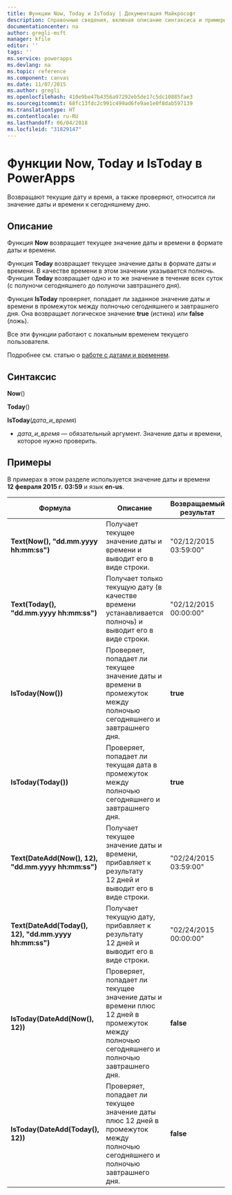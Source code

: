 ```yaml
---
title: Функции Now, Today и IsToday | Документация Майкрософт
description: Справочные сведения, включая описание синтаксиса и примеры, относительно функций Now, Today и IsToday в PowerApps
documentationcenter: na
author: gregli-msft
manager: kfile
editor: ''
tags: ''
ms.service: powerapps
ms.devlang: na
ms.topic: reference
ms.component: canvas
ms.date: 11/07/2015
ms.author: gregli
ms.openlocfilehash: 410e9be47b4356a97292eb5de17c5dc10885fae3
ms.sourcegitcommit: 68fc13fdc2c991c499ad6fe9ae1e0f8dab597139
ms.translationtype: HT
ms.contentlocale: ru-RU
ms.lasthandoff: 06/04/2018
ms.locfileid: "31829147"
---
```

# <a name="now-today-and-istoday-functions-in-powerapps"></a>Функции Now, Today и IsToday в PowerApps
Возвращают текущие дату и время, а также проверяют, относится ли значение даты и времени к сегодняшнему дню.

## <a name="description"></a>Описание
Функция **Now** возвращает текущее значение даты и времени в формате даты и времени.

Функция **Today** возвращает текущее значение даты в формате даты и времени. В качестве времени в этом значении указывается полночь. Функция **Today** возвращает одно и то же значение в течение всех суток (с полуночи сегодняшнего до полуночи завтрашнего дня).

Функция **IsToday** проверяет, попадает ли заданное значение даты и времени в промежуток между полночью сегодняшнего и завтрашнего дня. Она возвращает логическое значение **true** (истина) или **false** (ложь).

Все эти функции работают с локальным временем текущего пользователя.

Подробнее см. статью о [работе с датами и временем](../show-text-dates-times.md).

## <a name="syntax"></a>Синтаксис
**Now**()

**Today**()

**IsToday**(*дата_и_время*)

* *дата_и_время* — обязательный аргумент.  Значение даты и времени, которое нужно проверить.

## <a name="examples"></a>Примеры
В примерах в этом разделе используется значение даты и времени **12 февраля 2015 г.** **03:59** и язык **en-us**.

| Формула | Описание | Возвращаемый результат |
| --- | --- | --- |
| **Text(Now(), "dd.mm.yyyy hh:mm:ss")** |Получает текущее значение даты и времени и выводит его в виде строки. |"02/12/2015 03:59:00" |
| **Text(Today(), "dd.mm.yyyy hh:mm:ss")** |Получает только текущую дату (в качестве времени устанавливается полночь) и выводит его в виде строки. |"02/12/2015 00:00:00" |
| **IsToday(Now())** |Проверяет, попадает ли текущее значение даты и времени в промежуток между полночью сегодняшнего и завтрашнего дня. |**true** |
| **IsToday(Today())** |Проверяет, попадает ли текущая дата в промежуток между полночью сегодняшнего и завтрашнего дня. |**true** |
| **Text(DateAdd(Now(), 12), "dd.mm.yyyy hh:mm:ss")** |Получает текущее значение даты и времени, прибавляет к результату 12 дней и выводит его в виде строки. |"02/24/2015 03:59:00" |
| **Text(DateAdd(Today(), 12), "dd.mm.yyyy hh:mm:ss")** |Получает текущую дату, прибавляет к результату 12 дней и выводит его в виде строки. |"02/24/2015 00:00:00" |
| **IsToday(DateAdd(Now(), 12))** |Проверяет, попадает ли текущее значение даты и времени плюс 12 дней в промежуток между полночью сегодняшнего и полночью завтрашнего дня. |**false** |
| **IsToday(DateAdd(Today(), 12))** |Проверяет, попадает ли текущее значение даты плюс 12 дней в промежуток между полночью сегодняшнего и полночью завтрашнего дня. |**false** |

